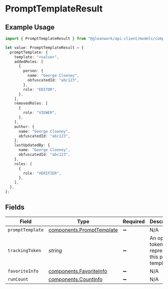 # PromptTemplateResult

## Example Usage

```typescript
import { PromptTemplateResult } from "@gleanwork/api-client/models/components";

let value: PromptTemplateResult = {
  promptTemplate: {
    template: "<value>",
    addedRoles: [
      {
        person: {
          name: "George Clooney",
          obfuscatedId: "abc123",
        },
        role: "EDITOR",
      },
    ],
    removedRoles: [
      {
        role: "VIEWER",
      },
    ],
    author: {
      name: "George Clooney",
      obfuscatedId: "abc123",
    },
    lastUpdatedBy: {
      name: "George Clooney",
      obfuscatedId: "abc123",
    },
    roles: [
      {
        role: "VERIFIER",
      },
    ],
  },
};
```

## Fields

| Field                                                                  | Type                                                                   | Required                                                               | Description                                                            |
| ---------------------------------------------------------------------- | ---------------------------------------------------------------------- | ---------------------------------------------------------------------- | ---------------------------------------------------------------------- |
| `promptTemplate`                                                       | [components.PromptTemplate](../../models/components/prompttemplate.md) | :heavy_minus_sign:                                                     | N/A                                                                    |
| `trackingToken`                                                        | *string*                                                               | :heavy_minus_sign:                                                     | An opaque token that represents this prompt template                   |
| `favoriteInfo`                                                         | [components.FavoriteInfo](../../models/components/favoriteinfo.md)     | :heavy_minus_sign:                                                     | N/A                                                                    |
| `runCount`                                                             | [components.CountInfo](../../models/components/countinfo.md)           | :heavy_minus_sign:                                                     | N/A                                                                    |